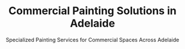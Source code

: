 ---
title: "Commercial Painting Solutions in Adelaide"
subtitle: "Specialized Painting Services for Commercial Spaces Across Adelaide"
image: "/assets/images/portfolio/konnect/konnect.webp"
alt: "Skilled commercial painting solutions for businesses in Adelaide"
---
